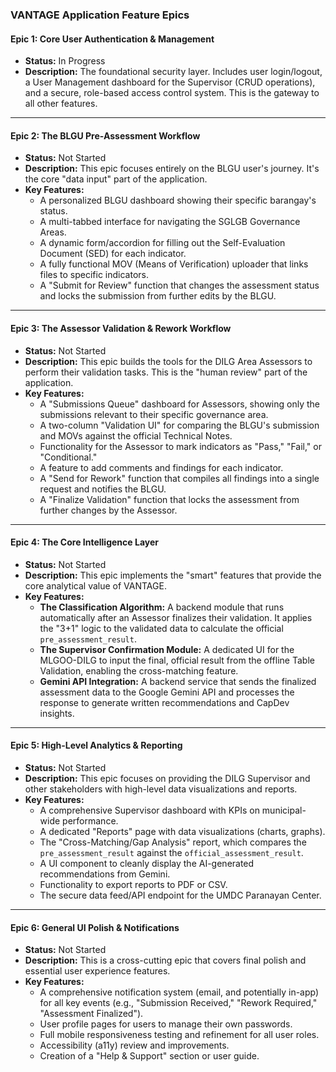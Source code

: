 ### **VANTAGE Application Feature Epics**

#### **Epic 1: Core User Authentication & Management**
*   **Status:** In Progress
*   **Description:** The foundational security layer. Includes user login/logout, a User Management dashboard for the Supervisor (CRUD operations), and a secure, role-based access control system. This is the gateway to all other features.

---

#### **Epic 2: The BLGU Pre-Assessment Workflow**
*   **Status:** Not Started
*   **Description:** This epic focuses entirely on the BLGU user's journey. It's the core "data input" part of the application.
*   **Key Features:**
    *   A personalized BLGU dashboard showing their specific barangay's status.
    *   A multi-tabbed interface for navigating the SGLGB Governance Areas.
    *   A dynamic form/accordion for filling out the Self-Evaluation Document (SED) for each indicator.
    *   A fully functional MOV (Means of Verification) uploader that links files to specific indicators.
    *   A "Submit for Review" function that changes the assessment status and locks the submission from further edits by the BLGU.

---

#### **Epic 3: The Assessor Validation & Rework Workflow**
*   **Status:** Not Started
*   **Description:** This epic builds the tools for the DILG Area Assessors to perform their validation tasks. This is the "human review" part of the application.
*   **Key Features:**
    *   A "Submissions Queue" dashboard for Assessors, showing only the submissions relevant to their specific governance area.
    *   A two-column "Validation UI" for comparing the BLGU's submission and MOVs against the official Technical Notes.
    *   Functionality for the Assessor to mark indicators as "Pass," "Fail," or "Conditional."
    *   A feature to add comments and findings for each indicator.
    *   A "Send for Rework" function that compiles all findings into a single request and notifies the BLGU.
    *   A "Finalize Validation" function that locks the assessment from further changes by the Assessor.

---

#### **Epic 4: The Core Intelligence Layer**
*   **Status:** Not Started
*   **Description:** This epic implements the "smart" features that provide the core analytical value of VANTAGE.
*   **Key Features:**
    *   **The Classification Algorithm:** A backend module that runs automatically after an Assessor finalizes their validation. It applies the "3+1" logic to the validated data to calculate the official `pre_assessment_result`.
    *   **The Supervisor Confirmation Module:** A dedicated UI for the MLGOO-DILG to input the final, official result from the offline Table Validation, enabling the cross-matching feature.
    *   **Gemini API Integration:** A backend service that sends the finalized assessment data to the Google Gemini API and processes the response to generate written recommendations and CapDev insights.

---

#### **Epic 5: High-Level Analytics & Reporting**
*   **Status:** Not Started
*   **Description:** This epic focuses on providing the DILG Supervisor and other stakeholders with high-level data visualizations and reports.
*   **Key Features:**
    *   A comprehensive Supervisor dashboard with KPIs on municipal-wide performance.
    *   A dedicated "Reports" page with data visualizations (charts, graphs).
    *   The "Cross-Matching/Gap Analysis" report, which compares the `pre_assessment_result` against the `official_assessment_result`.
    *   A UI component to cleanly display the AI-generated recommendations from Gemini.
    *   Functionality to export reports to PDF or CSV.
    *   The secure data feed/API endpoint for the UMDC Paranayan Center.

---

#### **Epic 6: General UI Polish & Notifications**
*   **Status:** Not Started
*   **Description:** This is a cross-cutting epic that covers final polish and essential user experience features.
*   **Key Features:**
    *   A comprehensive notification system (email, and potentially in-app) for all key events (e.g., "Submission Received," "Rework Required," "Assessment Finalized").
    *   User profile pages for users to manage their own passwords.
    *   Full mobile responsiveness testing and refinement for all user roles.
    *   Accessibility (a11y) review and improvements.
    *   Creation of a "Help & Support" section or user guide.
